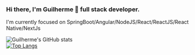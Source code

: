### Hi there, I'm Guilherme 👋 full stack developer.
I'm currently focused on SpringBoot/Angular/NodeJS/React/ReactJS/React Native/NextJs

![Guilherme's GitHub stats](https://github-readme-stats.vercel.app/api?username=nogueira-gui&show_icons=true&theme=tokyonight)
</br>
[![Top Langs](https://github-readme-stats.vercel.app/api/top-langs/?username=nogueira-gui&layout=compact)](https://github.com/nogueira-gui/github-readme-stats)

<!--
**nogueira-gui/nogueira-gui** is a ✨ _special_ ✨ repository because its `README.md` (this file) appears on your GitHub profile.

Here are some ideas to get you started:

- 🔭 I’m currently working on ...
- 🌱 I’m currently learning ...
- 👯 I’m looking to collaborate on ...
- 🤔 I’m looking for help with ...
- 💬 Ask me about ...
- 📫 How to reach me: ...
- 😄 Pronouns: ...
- ⚡ Fun fact: ...
-->
